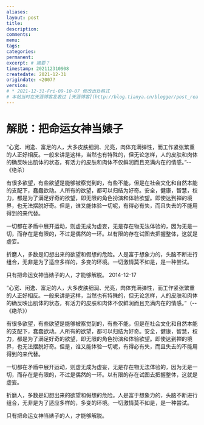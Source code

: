 ```yaml
---
aliases:
layout: post
title:
description:
comments:
menu:
tags: 
categories:
permanent: 
excerpt: # 摘要？
timestamp: 202112310908
createdate: 2021-12-31
origindate: <2007?
version:
# * 2021-12-31-Fri-09-10-07 修改出处格式
# 本帖当时在天涯博客发表过 [天涯博客](http://blog.tianya.cn/blogger/post_read.asp?BlogID=249940&PostID=10980504&cityId=26&pv=1&guid=1006031475&r=0.37938548606019773)
---
```


# 解脱：把命运女神当婊子

“心宽、闲逸、富足的人，大多皮肤细润、光亮，肉体充满弹性，而工作紧张繁重的人正好相反。一般来讲是这样，当然也有特殊的，但无论怎样，人的皮肤和肉体的确反映出肌体的状态，有活力的皮肤和肉体不仅鲜润而且充满内在的情感。”--《绝杀）  
  
有很多欲望，有些欲望是能够被察觉到的，有些不能，但是在社会文化和自然本能的支配下，蠢蠢欲动。人所有的欲望，都可以归结为好奇。安全，健康，智慧，权力，都是为了满足好奇的欲望，即无限的角色扮演和体验欲望。即使达到禅的境界，也无法摆脱好奇。但是，谁又能体验一切呢，有得必有失，而且失去的不能用得到的来代替。  
  
一切都在矛盾中展开运动，则虚无成为虚妄，无是存在物无法体验的，因为无是一切，而存在是有限的，不过是偶然的一环。以有限的存在试图去把握整体，这就是虚妄。  
  
折磨人，多数是幻想出来的欲望和假想的危险。人是富于想象力的，头脑不断进行组合，无非是为了适应多样的，多变的环境。一切激情莫不如是，是一种尝试。  
  
只有把命运女神当婊子的人，才能够解脱。
2014-12-17 

“心宽、闲逸、富足的人，大多皮肤细润、光亮，肉体充满弹性，而工作紧张繁重的人正好相反。一般来讲是这样，当然也有特殊的，但无论怎样，人的皮肤和肉体的确反映出肌体的状态，有活力的皮肤和肉体不仅鲜润而且充满内在的情感。”（--《绝杀》）  
  
有很多欲望，有些欲望是能够被察觉到的，有些不能，但是在社会文化和自然本能的支配下，蠢蠢欲动。人所有的欲望，都可以归结为好奇。安全，健康，智慧，权力，都是为了满足好奇的欲望，即无限的角色扮演和体验欲望。即使达到禅的境界，也无法摆脱好奇。但是，谁又能体验一切呢，有得必有失，而且失去的不能用得到的来代替。  
  
一切都在矛盾中展开运动，则虚无成为虚妄，无是存在物无法体验的，因为无是一切，而存在是有限的，不过是偶然的一环。以有限的存在试图去把握整体，这就是虚妄。  
  
折磨人，多数是幻想出来的欲望和假想的危险。人是富于想象力的，头脑不断进行组合，无非是为了适应多样的，多变的环境。一切激情莫不如是，是一种尝试。  
  
只有把命运女神当婊子的人，才能够解脱。
